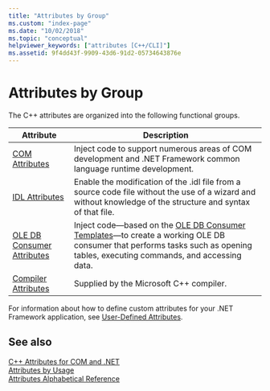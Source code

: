 ```yaml
---
title: "Attributes by Group"
ms.custom: "index-page"
ms.date: "10/02/2018"
ms.topic: "conceptual"
helpviewer_keywords: ["attributes [C++/CLI]"]
ms.assetid: 9f4dd43f-9909-43d6-91d2-05734643876e
---
```

# Attributes by Group

The C++ attributes are organized into the following functional groups.

|Attribute|Description|
|---------------|-----------------|
|[COM Attributes](com-attributes.md)|Inject code to support numerous areas of COM development and .NET Framework common language runtime development.|
|[IDL Attributes](idl-attributes.md)|Enable the modification of the .idl file from a source code file without the use of a wizard and without knowledge of the structure and syntax of that file.|
|[OLE DB Consumer Attributes](ole-db-consumer-attributes.md)|Inject code—based on the [OLE DB Consumer Templates](../../data/oledb/ole-db-consumer-templates-reference.md)—to create a working OLE DB consumer that performs tasks such as opening tables, executing commands, and accessing data.|
|[Compiler Attributes](compiler-attributes.md)|Supplied by the Microsoft C++ compiler.|

For information about how to define custom attributes for your .NET Framework application, see [User-Defined Attributes](../user-defined-attributes-cpp-component-extensions.md).

## See also

[C++ Attributes for COM and .NET](cpp-attributes-com-net.md)<br/>
[Attributes by Usage](attributes-by-usage.md)<br/>
[Attributes Alphabetical Reference](attributes-alphabetical-reference.md)
